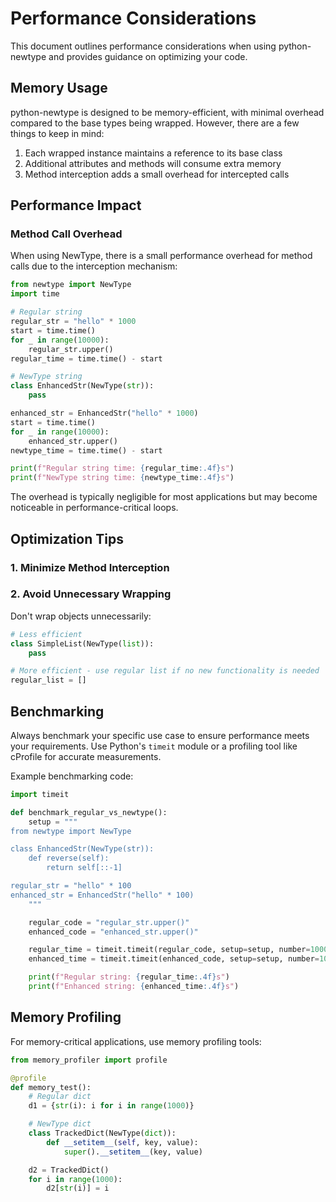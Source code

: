 # Performance Considerations

This document outlines performance considerations when using python-newtype and provides guidance on optimizing your code.

## Memory Usage

python-newtype is designed to be memory-efficient, with minimal overhead compared to the base types being wrapped. However, there are a few things to keep in mind:

1. Each wrapped instance maintains a reference to its base class
2. Additional attributes and methods will consume extra memory
3. Method interception adds a small overhead for intercepted calls

## Performance Impact

### Method Call Overhead

When using NewType, there is a small performance overhead for method calls due to the interception mechanism:

```python
from newtype import NewType
import time

# Regular string
regular_str = "hello" * 1000
start = time.time()
for _ in range(10000):
    regular_str.upper()
regular_time = time.time() - start

# NewType string
class EnhancedStr(NewType(str)):
    pass

enhanced_str = EnhancedStr("hello" * 1000)
start = time.time()
for _ in range(10000):
    enhanced_str.upper()
newtype_time = time.time() - start

print(f"Regular string time: {regular_time:.4f}s")
print(f"NewType string time: {newtype_time:.4f}s")
```

The overhead is typically negligible for most applications but may become noticeable in performance-critical loops.

## Optimization Tips

### 1. Minimize Method Interception

### 2. Avoid Unnecessary Wrapping

Don't wrap objects unnecessarily:

```python
# Less efficient
class SimpleList(NewType(list)):
    pass

# More efficient - use regular list if no new functionality is needed
regular_list = []
```

## Benchmarking

Always benchmark your specific use case to ensure performance meets your requirements. Use Python's `timeit` module or a profiling tool like cProfile for accurate measurements.

Example benchmarking code:

```python
import timeit

def benchmark_regular_vs_newtype():
    setup = """
from newtype import NewType

class EnhancedStr(NewType(str)):
    def reverse(self):
        return self[::-1]

regular_str = "hello" * 100
enhanced_str = EnhancedStr("hello" * 100)
    """

    regular_code = "regular_str.upper()"
    enhanced_code = "enhanced_str.upper()"

    regular_time = timeit.timeit(regular_code, setup=setup, number=100000)
    enhanced_time = timeit.timeit(enhanced_code, setup=setup, number=100000)

    print(f"Regular string: {regular_time:.4f}s")
    print(f"Enhanced string: {enhanced_time:.4f}s")
```

## Memory Profiling

For memory-critical applications, use memory profiling tools:

```python
from memory_profiler import profile

@profile
def memory_test():
    # Regular dict
    d1 = {str(i): i for i in range(1000)}

    # NewType dict
    class TrackedDict(NewType(dict)):
        def __setitem__(self, key, value):
            super().__setitem__(key, value)

    d2 = TrackedDict()
    for i in range(1000):
        d2[str(i)] = i
```
